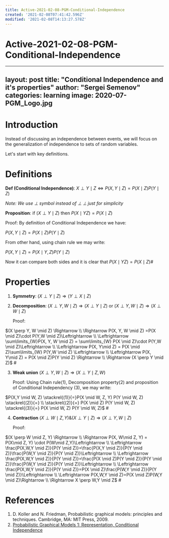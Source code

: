 ```yaml
---
title: Active-2021-02-08-PGM-Conditional-Independence
created: '2021-02-08T07:41:42.596Z'
modified: '2021-02-08T14:13:27.578Z'
---
```


# Active-2021-02-08-PGM-Conditional-Independence

---
layout: post
title: "Conditional Independence and it's properties"
author: "Sergei Semenov"
categories: learning
image: 2020-07-PGM_Logo.jpg
---

# Introduction
Instead of discussing an independence between events, we will focus on the generalization of independence to sets of random variables.

Let's start with key definitions.

# Definitions
**Def (Conditional Independence)**: $X \perp Y \mid Z 	\Leftrightarrow P(X,Y \mid Z) = P(X\mid Z) P(Y \mid Z)$

*Note: We use $\perp$ symbol instead of $\perp \!\!\! \perp$ just for simplicity*

**Proposition**: if $(X \perp Y \mid Z)$ then $P(X \mid  YZ) = P(X \mid Z)$

Proof: By definition of Conditional Independence we have:

$P(X,Y \mid Z) = P(X\mid Z) P(Y \mid Z)$

From other hand, using chain rule we may write:

$P(X,Y \mid Z) = P(X\mid Y,Z) P(Y \mid Z)$

Now it can compare both sides and it is clear that $P(X \mid  YZ) = P(X \mid Z)$#


# Properties
1. __Symmetry__: $(X \perp Y \mid Z) \Rightarrow (Y \perp X \mid Z)$
   
2. __Decomposition__: 
$(X \perp Y, W \mid Z) \Rightarrow (X \perp Y \mid Z)$ or
$(X \perp Y, W \mid Z) \Rightarrow (X \perp W \mid Z)$

    Proof:

$(X \perp Y, W \mid Z) \Rightarrow \\ \Rightarrow P(X, Y, W \mid Z) =P(X \mid Z)\cdot P(Y,W \mid Z)\Leftrightarrow \\ \Leftrightarrow \sum\limits_{W}P(X, Y, W \mid Z) = \sum\limits_{W} P(X \mid Z)\cdot P(Y,W \mid Z)\Leftrightarrow \\ \Leftrightarrow P(X, Y\mid Z) = P(X \mid Z)\sum\limits_{W}  P(Y,W \mid Z) \Leftrightarrow \\ \Leftrightarrow P(X, Y\mid Z) = P(X \mid Z)P(Y \mid Z) \Rightarrow \\ \Rightarrow (X \perp Y \mid Z)$ #

3. __Weak union__
$(X \perp Y, W \mid Z) \Rightarrow(X \perp Y \mid Z, W)$

    Proof: Using Chain rule(1), Decomposition property(2) and proposition of Conditional Independency (3),  we may write:

$P(X,Y \mid W, Z) \stackrel{(1)}{=}P(X \mid W, Z, Y) P(Y \mid W, Z) \stackrel{(2)}{=} \\ \stackrel{(2)}{=} P(X \mid Z) P(Y \mid W, Z) \stackrel{(3)}{=} P(X \mid W, Z) P(Y \mid W, Z)$ #


4. __Contraction__
$(X \perp W \mid Z, Y) \&(X \perp Y \mid Z) \Rightarrow(X \perp Y, W \mid Z)$

    Proof: 

$(X \perp W \mid Z, Y) \Rightarrow \\ \Rightarrow P(X, W\mid Z, Y) = P(X\mid Z, Y) \cdot P(W\mid Z,Y)\Leftrightarrow \\ \Leftrightarrow \frac{P(X,W,Y \mid Z)}{P(Y \mid Z)}=\frac{P(X,Y \mid Z)}{P(Y \mid Z)}\frac{P(W,Y \mid Z)}{P(Y \mid Z)}\Leftrightarrow \\ \Leftrightarrow \frac{P(X,W,Y \mid Z)}{P(Y \mid Z)}=\frac{P(X \mid Z)P(Y \mid Z)}{P(Y \mid Z)}\frac{P(W,Y \mid Z)}{P(Y \mid Z)}\Leftrightarrow \\ \Leftrightarrow \frac{P(X,W,Y \mid Z)}{P(Y \mid Z)}=P(X \mid Z)\frac{P(W,Y \mid Z)}{P(Y \mid Z)}\Leftrightarrow \\ \Leftrightarrow P(X,W,Y \mid Z)=P(X \mid Z)P(W,Y \mid Z)\Rightarrow \\ \Rightarrow X \perp W,Y \mid Z$ #

# References
1. D. Koller and N. Friedman, Probabilistic graphical models: principles and techniques. Cambridge, MA: MIT Press, 2009.
2. [Probabilistic Graphical Models 1: Representation, Conditional Independence](https://www.coursera.org/learn/probabilistic-graphical-models/lecture/PTXfn/conditional-independence)

